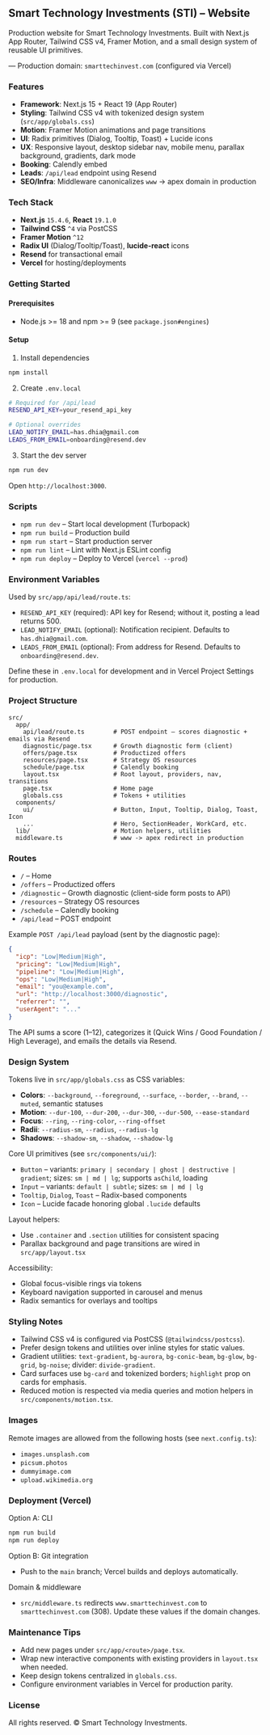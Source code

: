 ## Smart Technology Investments (STI) – Website

Production website for Smart Technology Investments. Built with Next.js App Router, Tailwind CSS v4, Framer Motion, and a small design system of reusable UI primitives.

— Production domain: `smarttechinvest.com` (configured via Vercel)


### Features

- **Framework**: Next.js 15 + React 19 (App Router)
- **Styling**: Tailwind CSS v4 with tokenized design system (`src/app/globals.css`)
- **Motion**: Framer Motion animations and page transitions
- **UI**: Radix primitives (Dialog, Tooltip, Toast) + Lucide icons
- **UX**: Responsive layout, desktop sidebar nav, mobile menu, parallax background, gradients, dark mode
- **Booking**: Calendly embed
- **Leads**: `/api/lead` endpoint using Resend
- **SEO/Infra**: Middleware canonicalizes `www` → apex domain in production


### Tech Stack

- **Next.js** `15.4.6`, **React** `19.1.0`
- **Tailwind CSS** `^4` via PostCSS
- **Framer Motion** `^12`
- **Radix UI** (Dialog/Tooltip/Toast), **lucide-react** icons
- **Resend** for transactional email
- **Vercel** for hosting/deployments


### Getting Started

#### Prerequisites

- Node.js >= 18 and npm >= 9 (see `package.json#engines`)

#### Setup

1) Install dependencies

```bash
npm install
```

2) Create `.env.local`

```bash
# Required for /api/lead
RESEND_API_KEY=your_resend_api_key

# Optional overrides
LEAD_NOTIFY_EMAIL=has.dhia@gmail.com
LEADS_FROM_EMAIL=onboarding@resend.dev
```

3) Start the dev server

```bash
npm run dev
```

Open `http://localhost:3000`.


### Scripts

- `npm run dev` – Start local development (Turbopack)
- `npm run build` – Production build
- `npm run start` – Start production server
- `npm run lint` – Lint with Next.js ESLint config
- `npm run deploy` – Deploy to Vercel (`vercel --prod`)


### Environment Variables

Used by `src/app/api/lead/route.ts`:

- `RESEND_API_KEY` (required): API key for Resend; without it, posting a lead returns 500.
- `LEAD_NOTIFY_EMAIL` (optional): Notification recipient. Defaults to `has.dhia@gmail.com`.
- `LEADS_FROM_EMAIL` (optional): From address for Resend. Defaults to `onboarding@resend.dev`.

Define these in `.env.local` for development and in Vercel Project Settings for production.


### Project Structure

```
src/
  app/
    api/lead/route.ts        # POST endpoint – scores diagnostic + emails via Resend
    diagnostic/page.tsx      # Growth diagnostic form (client)
    offers/page.tsx          # Productized offers
    resources/page.tsx       # Strategy OS resources
    schedule/page.tsx        # Calendly booking
    layout.tsx               # Root layout, providers, nav, transitions
    page.tsx                 # Home page
    globals.css              # Tokens + utilities
  components/
    ui/                      # Button, Input, Tooltip, Dialog, Toast, Icon
    ...                      # Hero, SectionHeader, WorkCard, etc.
  lib/                       # Motion helpers, utilities
  middleware.ts              # www -> apex redirect in production
```


### Routes

- `/` – Home
- `/offers` – Productized offers
- `/diagnostic` – Growth diagnostic (client-side form posts to API)
- `/resources` – Strategy OS resources
- `/schedule` – Calendly booking
- `/api/lead` – POST endpoint

Example `POST /api/lead` payload (sent by the diagnostic page):

```json
{
  "icp": "Low|Medium|High",
  "pricing": "Low|Medium|High",
  "pipeline": "Low|Medium|High",
  "ops": "Low|Medium|High",
  "email": "you@example.com",
  "url": "http://localhost:3000/diagnostic",
  "referrer": "",
  "userAgent": "..."
}
```

The API sums a score (1–12), categorizes it (Quick Wins / Good Foundation / High Leverage), and emails the details via Resend.


### Design System

Tokens live in `src/app/globals.css` as CSS variables:

- **Colors**: `--background`, `--foreground`, `--surface`, `--border`, `--brand`, `--muted`, semantic statuses
- **Motion**: `--dur-100`, `--dur-200`, `--dur-300`, `--dur-500`, `--ease-standard`
- **Focus**: `--ring`, `--ring-color`, `--ring-offset`
- **Radii**: `--radius-sm`, `--radius`, `--radius-lg`
- **Shadows**: `--shadow-sm`, `--shadow`, `--shadow-lg`

Core UI primitives (see `src/components/ui/`):

- `Button` – variants: `primary | secondary | ghost | destructive | gradient`; sizes: `sm | md | lg`; supports `asChild`, loading
- `Input` – variants: `default | subtle`; sizes: `sm | md | lg`
- `Tooltip`, `Dialog`, `Toast` – Radix-based components
- `Icon` – Lucide facade honoring global `.lucide` defaults

Layout helpers:

- Use `.container` and `.section` utilities for consistent spacing
- Parallax background and page transitions are wired in `src/app/layout.tsx`

Accessibility:

- Global focus-visible rings via tokens
- Keyboard navigation supported in carousel and menus
- Radix semantics for overlays and tooltips


### Styling Notes

- Tailwind CSS v4 is configured via PostCSS (`@tailwindcss/postcss`).
- Prefer design tokens and utilities over inline styles for static values.
- Gradient utilities: `text-gradient`, `bg-aurora`, `bg-conic-beam`, `bg-glow`, `bg-grid`, `bg-noise`; divider: `divide-gradient`.
- Card surfaces use `bg-card` and tokenized borders; `highlight` prop on cards for emphasis.
- Reduced motion is respected via media queries and motion helpers in `src/components/motion.tsx`.


### Images

Remote images are allowed from the following hosts (see `next.config.ts`):

- `images.unsplash.com`
- `picsum.photos`
- `dummyimage.com`
- `upload.wikimedia.org`


### Deployment (Vercel)

Option A: CLI

```bash
npm run build
npm run deploy
```

Option B: Git integration

- Push to the `main` branch; Vercel builds and deploys automatically.

Domain & middleware

- `src/middleware.ts` redirects `www.smarttechinvest.com` to `smarttechinvest.com` (308). Update these values if the domain changes.


### Maintenance Tips

- Add new pages under `src/app/<route>/page.tsx`.
- Wrap new interactive components with existing providers in `layout.tsx` when needed.
- Keep design tokens centralized in `globals.css`.
- Configure environment variables in Vercel for production parity.


### License

All rights reserved. © Smart Technology Investments.
